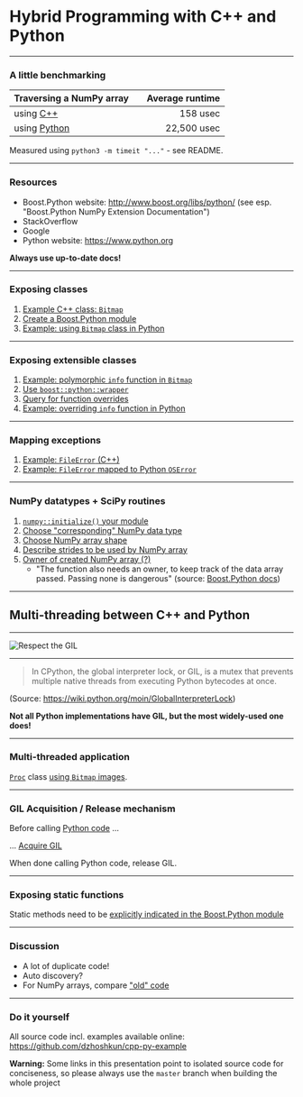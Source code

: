 # Hybrid Programming with C++ and Python

---

### A little benchmarking

| Traversing a NumPy array | | Average runtime |
| :--- | --- | ---: |
| using [C++](https://github.com/dzhoshkun/cpp-py-example/blob/benchmark-example/src/proc.cpp#L4) | | 158 usec |
| using [Python](https://github.com/dzhoshkun/cpp-py-example/blob/master/ex/mgrad.py) | | 22,500 usec |

Measured using `python3 -m timeit "..."` - see README.

---

### Resources

* Boost.Python website: http://www.boost.org/libs/python/ (see esp. "Boost.Python NumPy Extension Documentation")
* StackOverflow
* Google
* Python website: https://www.python.org

**Always use up-to-date docs!**

---

### Exposing classes

1. [Example C++ class: `Bitmap`](https://github.com/dzhoshkun/cpp-py-example/blob/master/src/bitmap.h)
1. [Create a Boost.Python module](https://github.com/dzhoshkun/cpp-py-example/blob/exposing-classes-directly/src/python.cpp)
1. [Example: using `Bitmap` class in Python](https://github.com/dzhoshkun/cpp-py-example/blob/master/ex/class.py)

---

### Exposing extensible classes

1. [Example: polymorphic `info` function in `Bitmap`](https://github.com/dzhoshkun/cpp-py-example/blob/master/src/bitmap.h#L25)
1. [Use `boost::python::wrapper`](https://github.com/dzhoshkun/cpp-py-example/blob/exposing-extensible-classes/src/python.cpp#L9)
1. [Query for function overrides](https://github.com/dzhoshkun/cpp-py-example/blob/exposing-extensible-classes/src/python.cpp#L20)
1. [Example: overriding `info` function in Python](https://github.com/dzhoshkun/cpp-py-example/blob/master/ex/over.py#L11)

---

### Mapping exceptions

1. [Example: `FileError` (C++)](https://github.com/dzhoshkun/cpp-py-example/blob/master/src/except.h)
1. [Example: `FileError` mapped to Python `OSError`](https://github.com/dzhoshkun/cpp-py-example/blob/mapping-exceptions/src/python.cpp)

---

### NumPy datatypes + SciPy routines

1. [`numpy::initialize()` your module](https://github.com/dzhoshkun/cpp-py-example/blob/numpy-data-scipy-routines/src/python.cpp#L41)
1. [Choose "corresponding" NumPy data type](https://github.com/dzhoshkun/cpp-py-example/blob/numpy-data-scipy-routines/src/python.cpp#L23)
1. [Choose NumPy array shape](https://github.com/dzhoshkun/cpp-py-example/blob/numpy-data-scipy-routines/src/python.cpp#L24)
1. [Describe strides to be used by NumPy array](https://github.com/dzhoshkun/cpp-py-example/blob/numpy-data-scipy-routines/src/python.cpp#L27)
1. [Owner of created NumPy array (?)](https://github.com/dzhoshkun/cpp-py-example/blob/numpy-data-scipy-routines/src/python.cpp#L34)
   * "The function also needs an owner, to keep track of the data array passed. Passing none is dangerous" (source: [Boost.Python docs](http://www.boost.org/doc/libs/1_63_0/libs/python/doc/html/numpy/tutorial/ndarray.html))

---

## Multi-threading between C++ and Python

---

![Respect the GIL](https://i.imgflip.com/1m8vq5.jpg)

---

> In CPython, the global interpreter lock, or GIL, is a mutex that prevents multiple native threads from executing Python bytecodes at once.

(Source: https://wiki.python.org/moin/GlobalInterpreterLock)

**Not all Python implementations have GIL, but the most widely-used one does!**

---

### Multi-threaded application

[`Proc`](https://github.com/dzhoshkun/cpp-py-example/blob/master/src/proc.h#L12) class [using `Bitmap` images](https://github.com/dzhoshkun/cpp-py-example/blob/master/src/proc.cpp#L42).

---

### GIL Acquisition / Release mechanism

Before calling [Python code](https://github.com/dzhoshkun/cpp-py-example/blob/master/ex/gil.py) ...

... [Acquire GIL](https://github.com/dzhoshkun/cpp-py-example/blob/master/src/python.cpp#L53)

When done calling Python code, release GIL.

---

### Exposing static functions

Static methods need to be [explicitly indicated in the Boost.Python module](https://github.com/dzhoshkun/cpp-py-example/blob/master/src/python.cpp#L83)

---

### Discussion

* A lot of duplicate code!
* Auto discovery?
* For NumPy arrays, compare ["old" code](http://stackoverflow.com/q/30388170)

---

### Do it yourself

All source code incl. examples available online: https://github.com/dzhoshkun/cpp-py-example

**Warning:** Some links in this presentation point to isolated source code for conciseness, so please always use the `master` branch when building the whole project
